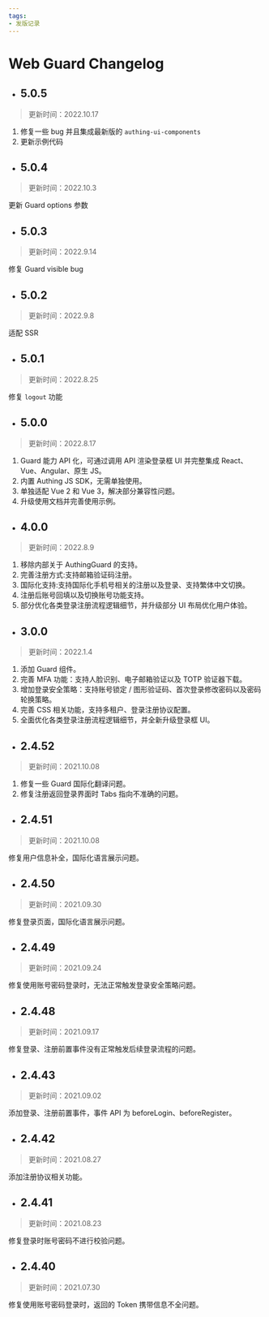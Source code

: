 ```yaml
---
tags:
- 发版记录
---
```


# Web Guard Changelog

<LastUpdated/>

- ## 5.0.5

> 更新时间：2022.10.17

1. 修复一些 bug 并且集成最新版的 `authing-ui-components`
2. 更新示例代码

- ## 5.0.4

> 更新时间：2022.10.3

更新 Guard options 参数

- ## 5.0.3

> 更新时间：2022.9.14

修复 Guard visible bug

- ## 5.0.2

> 更新时间：2022.9.8

适配 SSR

- ## 5.0.1

> 更新时间：2022.8.25

修复 `logout` 功能

- ## 5.0.0

> 更新时间：2022.8.17

1. Guard 能力 API 化，可通过调用 API 渲染登录框 UI 并完整集成 React、Vue、Angular、原生 JS。
2. 内置 Authing JS SDK，无需单独使用。
3. 单独适配 Vue 2 和 Vue 3，解决部分兼容性问题。
4. 升级使用文档并完善使用示例。

- ## 4.0.0

> 更新时间：2022.8.9

1. 移除内部关于 AuthingGuard 的支持。
2. 完善注册方式:支持邮箱验证码注册。
3. 国际化支持:支持国际化手机号相关的注册以及登录、支持繁体中文切换。
4. 注册后账号回填以及切换账号功能支持。
5. 部分优化各类登录注册流程逻辑细节，并升级部分 UI 布局优化用户体验。


- ## 3.0.0

> 更新时间：2022.1.4

1. 添加 Guard 组件。
2. 完善 MFA 功能：支持人脸识别、电子邮箱验证以及 TOTP 验证器下载。
3. 增加登录安全策略：支持账号锁定 / 图形验证码、首次登录修改密码以及密码轮换策略。
4. 完善 CSS 相关功能，支持多租户、登录注册协议配置。
5. 全面优化各类登录注册流程逻辑细节，并全新升级登录框 UI。

- ## 2.4.52

> 更新时间：2021.10.08

1. 修复一些 Guard 国际化翻译问题。
2. 修复注册返回登录界面时 Tabs 指向不准确的问题。

- ## 2.4.51

> 更新时间：2021.10.08

修复用户信息补全，国际化语言展示问题。

- ## 2.4.50

> 更新时间：2021.09.30

修复登录页面，国际化语言展示问题。

- ## 2.4.49

> 更新时间：2021.09.24

修复使用账号密码登录时，无法正常触发登录安全策略问题。

- ## 2.4.48

> 更新时间：2021.09.17

修复登录、注册前置事件没有正常触发后续登录流程的问题。

- ## 2.4.43

> 更新时间：2021.09.02

添加登录、注册前置事件，事件 API 为 beforeLogin、beforeRegister。

- ## 2.4.42

> 更新时间：2021.08.27

添加注册协议相关功能。

- ## 2.4.41

> 更新时间：2021.08.23

修复登录时账号密码不进行校验问题。

- ## 2.4.40

> 更新时间：2021.07.30

修复使用账号密码登录时，返回的 Token 携带信息不全问题。
